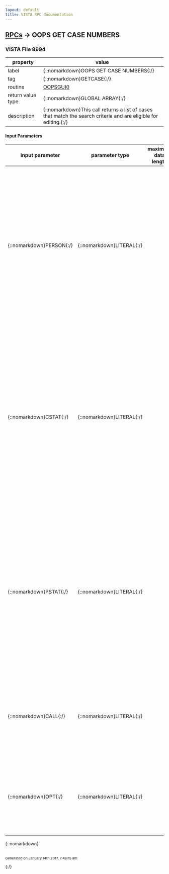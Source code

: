 ```yaml
---
layout: default
title: VISTA RPC documentation
---
```




## [RPCs](TableOfContent.md) &#8594; OOPS GET CASE NUMBERS 



### VISTA File 8994 


 property | value 
--- | --- 
 label | {::nomarkdown}OOPS GET CASE NUMBERS{:/}
 tag | {::nomarkdown}GETCASE{:/}
 routine | [OOPSGUI0](http://code.osehra.org/dox/Routine_OOPSGUI0_source.html)
 return value type | {::nomarkdown}GLOBAL ARRAY{:/}
 description | {::nomarkdown}This call returns a list of cases that match the search criteria and are eligible for editing.{:/}

#### Input Parameters

| input parameter | parameter type | maximum data length | required | description | 
| --- | --- | --- | --- | --- | 
| {::nomarkdown}PERSON{:/} | {::nomarkdown}LITERAL{:/} |  |  | {::nomarkdown}The value passed in PERSON determines which cases are included in thelookup.  A single Person can be returned or a listing of all cases for aparticular Supervisor or Secondary Supervisor.  If a listing by Supervisor isdesired the Supervisor's DUZ must be passed in.  The format is:  PERSON = 0^  (all cases included)           1^PERSON INVOLVED name           2^SUP / SEC SUP DUZ{:/} | 
| {::nomarkdown}CSTAT{:/} | {::nomarkdown}LITERAL{:/} |  |  | {::nomarkdown}This parameter passes in the Case Status's of the claims to be included in thelookup criteria.  This parameter must be set programatically as there is not amechanism for user input.  Typically, this would be set to only allow Opencases to be included, with few exceptions.  The expected format is:  CSTAT = #^#^#^#^   where each number is defined below          99^        all case status should be included           0^        open cases           1^        closed cases           2^        deleted cases           3^        replaced by amendment{:/} | 
| {::nomarkdown}PSTAT{:/} | {::nomarkdown}LITERAL{:/} |  |  | {::nomarkdown}This parameter determines which PERSONNEL STATUS's should be included in thelookup criteria.  This parameter is determined by the user and the format isas follows:  PSTAT = #^#^#^#^#^    for every Personnel Status          0^            all personnel status's should be included          1^            employee          2^            volunteer          3^            contractor          4^            visitor          5^            other          6^            non-paid employee          7^            medical student          8^            nursing student          9^            other student         10^            resident physician{:/} | 
| {::nomarkdown}CALL{:/} | {::nomarkdown}LITERAL{:/} |  |  | {::nomarkdown}This parameter passes in the menu that the broker call was made from.  CALL = E  employee menu         S  supervisor menu         H  employee health menu         O  safety officer menu         W  workers comp menu         U  union menu{:/} | 
| {::nomarkdown}OPT{:/} | {::nomarkdown}LITERAL{:/} |  |  | {::nomarkdown}This parameter passes in the option that the broker call was made from, ifneeded.  It is required to determine which fields should be availble for editing in the CA1, CA2, and 2162 forms.{:/} | 

{::nomarkdown} <br/><br/><p style="font-size: 11px">Generated on January 14th 2017, 7:46:15 am</p>{:/}